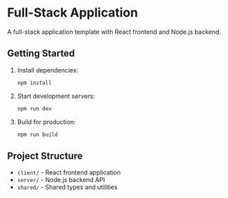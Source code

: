 # Full-Stack Application

A full-stack application template with React frontend and Node.js backend.

## Getting Started

1. Install dependencies:
   ```bash
   npm install
   ```

2. Start development servers:
   ```bash
   npm run dev
   ```

3. Build for production:
   ```bash
   npm run build
   ```

## Project Structure

- `client/` - React frontend application
- `server/` - Node.js backend API
- `shared/` - Shared types and utilities